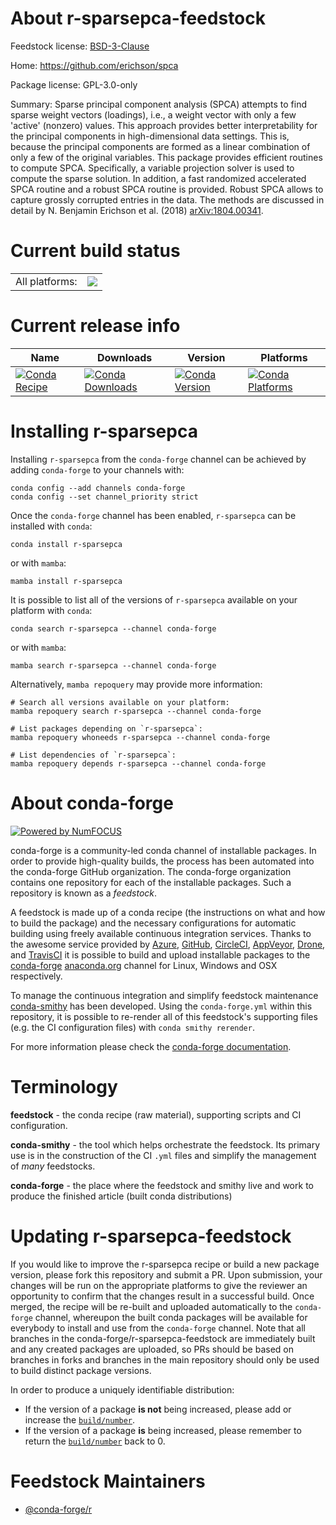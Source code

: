 About r-sparsepca-feedstock
===========================

Feedstock license: [BSD-3-Clause](https://github.com/conda-forge/r-sparsepca-feedstock/blob/main/LICENSE.txt)

Home: https://github.com/erichson/spca

Package license: GPL-3.0-only

Summary: Sparse principal component analysis (SPCA) attempts to find sparse weight vectors (loadings), i.e., a weight vector with only a few 'active' (nonzero) values. This approach provides better interpretability for the principal components in high-dimensional data settings. This is, because the principal components are formed as a linear combination of only a few of the original variables. This package provides efficient routines to compute SPCA. Specifically, a variable projection solver is used to compute the sparse solution. In addition, a fast randomized accelerated SPCA routine and a robust SPCA routine is provided. Robust SPCA allows to capture grossly corrupted entries in the data. The methods are discussed in detail by N. Benjamin Erichson et al. (2018) <arXiv:1804.00341>.

Current build status
====================


<table><tr><td>All platforms:</td>
    <td>
      <a href="https://dev.azure.com/conda-forge/feedstock-builds/_build/latest?definitionId=9757&branchName=main">
        <img src="https://dev.azure.com/conda-forge/feedstock-builds/_apis/build/status/r-sparsepca-feedstock?branchName=main">
      </a>
    </td>
  </tr>
</table>

Current release info
====================

| Name | Downloads | Version | Platforms |
| --- | --- | --- | --- |
| [![Conda Recipe](https://img.shields.io/badge/recipe-r--sparsepca-green.svg)](https://anaconda.org/conda-forge/r-sparsepca) | [![Conda Downloads](https://img.shields.io/conda/dn/conda-forge/r-sparsepca.svg)](https://anaconda.org/conda-forge/r-sparsepca) | [![Conda Version](https://img.shields.io/conda/vn/conda-forge/r-sparsepca.svg)](https://anaconda.org/conda-forge/r-sparsepca) | [![Conda Platforms](https://img.shields.io/conda/pn/conda-forge/r-sparsepca.svg)](https://anaconda.org/conda-forge/r-sparsepca) |

Installing r-sparsepca
======================

Installing `r-sparsepca` from the `conda-forge` channel can be achieved by adding `conda-forge` to your channels with:

```
conda config --add channels conda-forge
conda config --set channel_priority strict
```

Once the `conda-forge` channel has been enabled, `r-sparsepca` can be installed with `conda`:

```
conda install r-sparsepca
```

or with `mamba`:

```
mamba install r-sparsepca
```

It is possible to list all of the versions of `r-sparsepca` available on your platform with `conda`:

```
conda search r-sparsepca --channel conda-forge
```

or with `mamba`:

```
mamba search r-sparsepca --channel conda-forge
```

Alternatively, `mamba repoquery` may provide more information:

```
# Search all versions available on your platform:
mamba repoquery search r-sparsepca --channel conda-forge

# List packages depending on `r-sparsepca`:
mamba repoquery whoneeds r-sparsepca --channel conda-forge

# List dependencies of `r-sparsepca`:
mamba repoquery depends r-sparsepca --channel conda-forge
```


About conda-forge
=================

[![Powered by
NumFOCUS](https://img.shields.io/badge/powered%20by-NumFOCUS-orange.svg?style=flat&colorA=E1523D&colorB=007D8A)](https://numfocus.org)

conda-forge is a community-led conda channel of installable packages.
In order to provide high-quality builds, the process has been automated into the
conda-forge GitHub organization. The conda-forge organization contains one repository
for each of the installable packages. Such a repository is known as a *feedstock*.

A feedstock is made up of a conda recipe (the instructions on what and how to build
the package) and the necessary configurations for automatic building using freely
available continuous integration services. Thanks to the awesome service provided by
[Azure](https://azure.microsoft.com/en-us/services/devops/), [GitHub](https://github.com/),
[CircleCI](https://circleci.com/), [AppVeyor](https://www.appveyor.com/),
[Drone](https://cloud.drone.io/welcome), and [TravisCI](https://travis-ci.com/)
it is possible to build and upload installable packages to the
[conda-forge](https://anaconda.org/conda-forge) [anaconda.org](https://anaconda.org/)
channel for Linux, Windows and OSX respectively.

To manage the continuous integration and simplify feedstock maintenance
[conda-smithy](https://github.com/conda-forge/conda-smithy) has been developed.
Using the ``conda-forge.yml`` within this repository, it is possible to re-render all of
this feedstock's supporting files (e.g. the CI configuration files) with ``conda smithy rerender``.

For more information please check the [conda-forge documentation](https://conda-forge.org/docs/).

Terminology
===========

**feedstock** - the conda recipe (raw material), supporting scripts and CI configuration.

**conda-smithy** - the tool which helps orchestrate the feedstock.
                   Its primary use is in the construction of the CI ``.yml`` files
                   and simplify the management of *many* feedstocks.

**conda-forge** - the place where the feedstock and smithy live and work to
                  produce the finished article (built conda distributions)


Updating r-sparsepca-feedstock
==============================

If you would like to improve the r-sparsepca recipe or build a new
package version, please fork this repository and submit a PR. Upon submission,
your changes will be run on the appropriate platforms to give the reviewer an
opportunity to confirm that the changes result in a successful build. Once
merged, the recipe will be re-built and uploaded automatically to the
`conda-forge` channel, whereupon the built conda packages will be available for
everybody to install and use from the `conda-forge` channel.
Note that all branches in the conda-forge/r-sparsepca-feedstock are
immediately built and any created packages are uploaded, so PRs should be based
on branches in forks and branches in the main repository should only be used to
build distinct package versions.

In order to produce a uniquely identifiable distribution:
 * If the version of a package **is not** being increased, please add or increase
   the [``build/number``](https://docs.conda.io/projects/conda-build/en/latest/resources/define-metadata.html#build-number-and-string).
 * If the version of a package **is** being increased, please remember to return
   the [``build/number``](https://docs.conda.io/projects/conda-build/en/latest/resources/define-metadata.html#build-number-and-string)
   back to 0.

Feedstock Maintainers
=====================

* [@conda-forge/r](https://github.com/conda-forge/r/)

